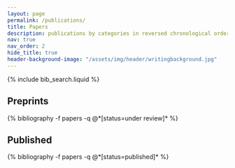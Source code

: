 ```yaml
---
layout: page
permalink: /publications/
title: Papers
description: publications by categories in reversed chronological order. generated by jekyll-scholar.
nav: true
nav_order: 2
hide_title: true
header-background-image: "/assets/img/header/writingbackground.jpg"
---
```


<!-- _pages/publications.md -->

<!-- Bibsearch Feature -->

{% include bib_search.liquid %}

<div class="publications">

<h2> Preprints </h2>
{% bibliography -f papers -q @*[status=under review]* %}
<h2> Published </h2>
{% bibliography -f papers -q @*[status=published]* %}

</div>
